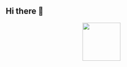 ## Hi there 👋
<div id="header" align="center">
  <img        
src="https://media.giphy.com/media/v1.Y2lkPTc5MGI3NjExd3JjMHVocmZzMXdlZWtxZXlxNXhyazVkbXIyM2U3dzl3NHpqdmJhdiZlcD12MV9naWZzX3NlYXJjaCZjdD1n/L8K62iTDkzGX6/giphy.gif" width="100"/>
</div>
